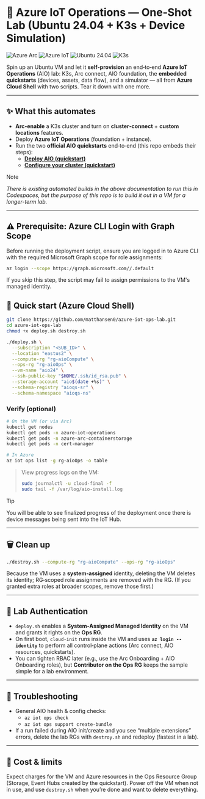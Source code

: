 # 🚀 Azure IoT Operations — One‑Shot Lab (Ubuntu 24.04 + K3s + Device Simulation)

![Azure Arc](https://img.shields.io/badge/Azure%20Arc-Enabled-0078D4)
![Azure IoT](https://img.shields.io/badge/Azure%20IoT-Operations-0078D4?logo=microsoft-azure&logoColor=white)
![Ubuntu 24.04](https://img.shields.io/badge/Ubuntu-24.04-E95420)
![K3s](https://img.shields.io/badge/Kubernetes-K3s-326CE5)


Spin up an Ubuntu VM and let it **self‑provision** an end‑to‑end **Azure IoT Operations** (AIO) lab: K3s, Arc connect, AIO foundation, the **embedded quickstarts** (devices, assets, data flow), and a simulator — all from **Azure Cloud Shell** with two scripts. Tear it down with one more.



---

## ✨ What this automates

- **Arc‑enable** a K3s cluster and turn on **cluster‑connect** + **custom locations** features.  
- Deploy **Azure IoT Operations** (foundation + instance).  
- Run the two **official AIO quickstarts** end‑to‑end (this repo embeds their steps):
  - **[Deploy AIO (quickstart)](https://learn.microsoft.com/azure/iot-operations/)** 
  - **[Configure your cluster (quickstart)](https://learn.microsoft.com/azure/iot-operations/get-started-end-to-end-sample/quickstart-configure)**

> [!NOTE]
> *There is existing automated builds in the above documentation to run this in Codespaces, but the purpose of this repo is to build it out in a VM for a longer-term lab.* 



---


## ⚠️ Prerequisite: Azure CLI Login with Graph Scope

Before running the deployment script, ensure you are logged in to Azure CLI with the required Microsoft Graph scope for role assignments:

```bash
az login --scope https://graph.microsoft.com//.default
```

If you skip this step, the script may fail to assign permissions to the VM's managed identity.

## 🧪 Quick start (Azure Cloud Shell)

```bash
git clone https://github.com/matthansen0/azure-iot-ops-lab.git
cd azure-iot-ops-lab
chmod +x deploy.sh destroy.sh

./deploy.sh \
  --subscription "<SUB_ID>" \
  --location "eastus2" \
  --compute-rg "rg-aioCompute" \
  --ops-rg "rg-aioOps" \
  --vm-name "aio24" \
  --ssh-public-key "$HOME/.ssh/id_rsa.pub" \
  --storage-account "aio$(date +%s)" \
  --schema-registry "aioqs-sr" \
  --schema-namespace "aioqs-ns"
```

### Verify (optional)

```bash
# On the VM (or via Arc)
kubectl get nodes
kubectl get pods -n azure-iot-operations
kubectl get pods -n azure-arc-containerstorage
kubectl get pods -n cert-manager

# In Azure
az iot ops list -g rg-aioOps -o table
```

> View progress logs on the VM:
>
> ```bash
> sudo journalctl -u cloud-final -f
> sudo tail -f /var/log/aio-install.log
> ```

> [!TIP]
> You will be able to see finalized progress of the deployment once there is device messages being sent into the IoT Hub. 

---

## 🗑️ Clean up

```bash
./destroy.sh --compute-rg "rg-aioCompute" --ops-rg "rg-aioOps"
```

Because the VM uses a **system‑assigned** identity, deleting the VM deletes its identity; RG‑scoped role assignments are removed with the RG. (If you granted extra roles at broader scopes, remove those first.)

---

## 🔐 Lab Authentication

- `deploy.sh` enables a **System‑Assigned Managed Identity** on the VM and grants it rights on the **Ops RG**.  
- On first boot, `cloud-init` runs inside the VM and uses **`az login --identity`** to perform all control‑plane actions (Arc connect, AIO resources, quickstarts).  
- You can tighten RBAC later (e.g., use the Arc Onboarding + AIO Onboarding roles), but **Contributor on the Ops RG** keeps the sample simple for a lab environment.

---

## 🧰 Troubleshooting

- General AIO health & config checks:  
  - `az iot ops check`  
  - `az iot ops support create-bundle`  
- If a run failed during AIO init/create and you see “multiple extensions” errors, delete the lab RGs with `destroy.sh` and redeploy (fastest in a lab).

---

## 💸 Cost & limits

Expect charges for the VM and Azure resources in the Ops Resource Group (Storage, Event Hubs created by the quickstart). Power off the VM when not in use, and use `destroy.sh` when you’re done and want to delete everything.